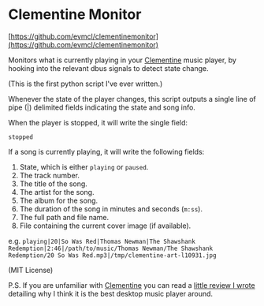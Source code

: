 # Clementine Monitor

[https://github.com/evmcl/clementinemonitor](https://github.com/evmcl/clementinemonitor)

Monitors what is currently playing in your
[Clementine](http://www.clementine-player.org/) music player, by hooking into
the relevant dbus signals to detect state change.

(This is the first python script I've ever written.)

Whenever the state of the player changes, this script outputs a single line of
pipe (|) delimited fields indicating the state and song info.

When the player is stopped, it will write the single field:

    stopped

If a song is currently playing, it will write the following fields:

1. State, which is either `playing` or `paused`.
2. The track number.
3. The title of the song.
4. The artist for the song.
5. The album for the song.
6. The duration of the song in minutes and seconds (`m:ss`).
7. The full path and file name.
8. File containing the current cover image (if available).

e.g. `playing|20|So Was Red|Thomas Newman|The Shawshank Redemption|2:46|/path/to/music/Thomas Newman/The Shawshank Redemption/20 So Was Red.mp3|/tmp/clementine-art-l10931.jpg`

(MIT License)

P.S. If you are unfamiliar with [Clementine](http://www.clementine-player.org/)
you can read a [little review I
wrote](http://www.michevan.id.au/content/clementine) detailing why I think it
is the best desktop music player around.
